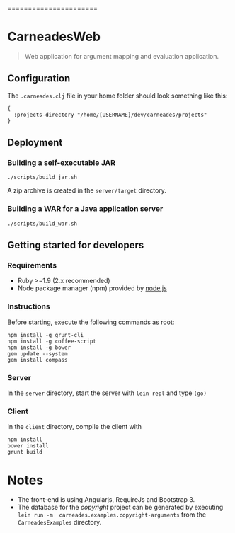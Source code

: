======================
# CarneadesWeb

> Web application for argument mapping and evaluation application.

## Configuration

The `.carneades.clj` file in your home folder should look something like this:

```
{
  :projects-directory "/home/[USERNAME]/dev/carneades/projects"
}
```

## Deployment

### Building a self-executable JAR

```
./scripts/build_jar.sh
```

A zip archive is created in the ```server/target``` directory.

### Building a WAR for a Java application server

```
./scripts/build_war.sh
```

## Getting started for developers

### Requirements

- Ruby >=1.9 (2.x recommended)
- Node package manager (npm) provided by [node.js](http://nodejs.org/)

### Instructions

Before starting, execute the following commands as root:

```
npm install -g grunt-cli
npm install -g coffee-script
npm install -g bower
gem update --system
gem install compass
```

### Server

In the ```server``` directory, start the server with ```lein repl``` and type ```(go)```

### Client

In the ```client``` directory, compile the client with

```
npm install
bower install
grunt build
```

# Notes

- The front-end is using Angularjs, RequireJs and Bootstrap 3.
- The database for the *copyright* project can be generated by executing ```lein run -m  carneades.examples.copyright-arguments``` from the ```CarneadesExamples``` directory.
